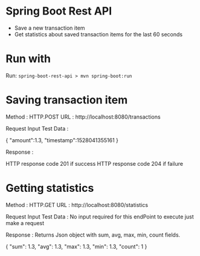 # Spring Boot Rest API
 - Save a new transaction item
 - Get statistics about saved transaction items for the last 60 seconds
 
# Run with
 Run: `spring-boot-rest-api > mvn spring-boot:run`


# Saving transaction item

Method : HTTP.POST 
URL : http://localhost:8080/transactions

Request Input Test Data :

{
	"amount":1.3,
	"timestamp":1528041355161
}

Response : 

HTTP response code 201 if success
HTTP response code 204 if failure

# Getting statistics 

Method : HTTP.GET
URL : http://localhost:8080/statistics

Request Input Test Data :  No input required for this endPoint to execute just make a request

Response : Returns Json object with sum, avg, max, min, count fields.

{
    "sum": 1.3,
    "avg": 1.3,
    "max": 1.3,
    "min": 1.3,
    "count": 1
}
 
